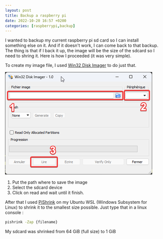 ```yaml
---
layout: post
title: Backup a raspberry pi
date: 2022-10-20 16:57 +0200
categories: [raspberrypi,backup]
---
```


I wanted to backup my current raspberry pi sd card so I can install something else on it. And if it doesn't work, I can come back to that backup.
The thing is that if I back it up, the image will be the size of the sdcard so I need to shring it. Here is how I proceeded (it was very simple).

To create my image file, I used [Win32 Disk Imager](https://sourceforge.net/projects/win32diskimager/) to do just that. 

![Win32 Disk Imager Main Window](/assets/img/win32diskimager.png)

1. Put the path where to save the image
2. Select the sdcard device
3. Click on read and wait until it finish.

After that I used [PiShrink](https://github.com/Drewsif/PiShrink) on my Ubuntu WSL (Windows Subsystem for Linux) to shrink it to the smallest size possible. Just type that in a linux console :

```bash
pishrink -Zap {filename}
```

My sdcard was shrinked from 64 GiB (full size) to 1 GiB

